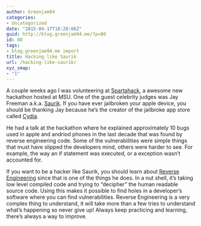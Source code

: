 ```yaml
---
author: Greenjam94
categories:
- Uncategorized
date: "2015-04-17T18:20:06Z"
guid: http://blog.greenjam94.me/?p=80
id: 80
tags:
- blog.greenjam94.me import
title: Hacking like Saurik
url: /hacking-like-saurik/
xyz_smap:
- "1"
---
```


A couple weeks ago I was volunteering at [Spartahack](http://www.spartahack.com), a awesome new hackathon hosted at MSU. One of the guest celebrity judges was Jay Freeman a.k.a. [Saurik](http://www.saurik.com/). If you have ever jailbroken your apple device, you should be thanking Jay because he’s the creator of the jailbroke app store called [Cydia](http://www.saurik.com/id/1).

He had a talk at the hackathon where he explained approximately 10 bugs used in apple and andriod phones in the last decade that was found by reverse engineering code. Some of the vulnerabilities were simple things that must have slipped the developers mind, others were harder to see. For example, the way an if statement was executed, or a exception wasn’t accounted for.

If you want to be a hacker like Saurik, you should learn about [Reverse Engineering](http://www.reddit.com/r/ReverseEngineering/) since that is one of the things he does. In a nut shell, it’s taking low level compiled code and trying to “decipher” the human readable source code. Using this makes it possible to find holes in a developer’s software where you can find vulnerabilities. Reverse Engineering is a very complex thing to understand, it will take more than a few tries to understand what’s happening so never give up! Always keep practicing and learning, there’s always a way to improve.